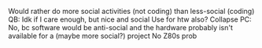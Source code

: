 Would rather do more social activities (not coding) than less-social (coding)
	QB: Idk if I care enough, but nice and social
		Use for htw also?
	Collapse PC: No, bc software would be anti-social and the hardware probably isn't available for a (maybe more social?) project
		No Z80s prob